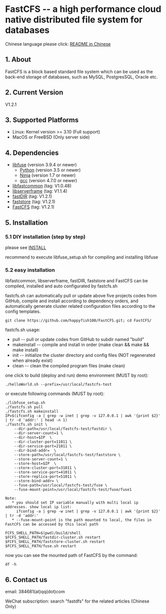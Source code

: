 # FastCFS -- a high performance cloud native distributed file system for databases

Chinese language please click: [README in Chinese](README-zh_CN.md)

## 1. About

FastCFS is a block based standard file system which can be used as the back-end storage of databases, such as MySQL, PostgresSQL, Oracle etc.

## 2. Current Version

V1.2.1

## 3. Supported Platforms

* Linux: Kernel version >= 3.10  (Full support)
* MacOS or FreeBSD (Only server side)

## 4. Dependencies

* [libfuse](https://github.com/libfuse/libfuse) (version 3.9.4 or newer)
    * [Python](https://python.org/) (version 3.5 or newer)
    * [Ninja](https://ninja-build.org/) (version 1.7 or newer)
    * [gcc](https://www.gnu.org/software/gcc/) (version 4.7.0 or newer)
* [libfastcommon](https://github.com/happyfish100/libfastcommon) (tag: V1.0.48)
* [libserverframe](https://github.com/happyfish100/libserverframe) (tag: V1.1.4)
* [fastDIR](https://github.com/happyfish100/fastDIR) (tag: V1.2.1)
* [faststore](https://github.com/happyfish100/faststore) (tag: V1.2.1)
* [FastCFS](https://github.com/happyfish100/FastCFS) (tag: V1.2.1)

## 5. Installation

### 5.1 DIY installation (step by step)

please see [INSTALL](INSTALL.md)

recommend to execute libfuse_setup.sh for compiling and installing libfuse

### 5.2 easy installation

libfastcommon, libserverframe, fastDIR, faststore and FastCFS can be compiled, installed and auto configurated by fastcfs.sh

fastcfs.sh can automatically pull or update above five projects codes from GitHub, compile and install according to dependency orders, and automatically generate cluster related configuration files according to the config templates.

```
git clone https://github.com/happyfish100/FastCFS.git; cd FastCFS/
```

fastcfs.sh usage:

* pull -- pull or update codes from GitHub to subdir named "build"
* makeinstall -- compile and install in order (make clean && make && make install)
* init -- initialize the cluster directory and config files (NOT regenerated when already exist)
* clean -- clean the compiled program files (make clean)


one click to build (deploy and run) demo environment (MUST by root):

```
./helloWorld.sh --prefix=/usr/local/fastcfs-test
```

or execute following commands (MUST by root):

```
./libfuse_setup.sh
./fastcfs.sh pull
./fastcfs.sh makeinstall
IP=$(ifconfig -a | grep -w inet | grep -v 127.0.0.1 | awk '{print $2}' | tr -d 'addr:' | head -n 1)
./fastcfs.sh init \
	--dir-path=/usr/local/fastcfs-test/fastdir \
	--dir-server-count=1 \
	--dir-host=$IP  \
	--dir-cluster-port=11011 \
	--dir-service-port=21011 \
	--dir-bind-addr=  \
	--store-path=/usr/local/fastcfs-test/faststore \
	--store-server-count=1 \
	--store-host=$IP  \
	--store-cluster-port=31011 \
	--store-service-port=41011 \
	--store-replica-port=51011 \
	--store-bind-addr= \
	--fuse-path=/usr/local/fastcfs-test/fuse \
	--fuse-mount-point=/usr/local/fastcfs-test/fuse/fuse1

Note:
   * you should set IP variable manually with multi local ip addresses. show local ip list:
     ifconfig -a | grep -w inet | grep -v 127.0.0.1 | awk '{print $2}' | tr -d 'addr:'
   * --fuse-mount-point is the path mounted to local, the files in FastCFS can be accessed by this local path

FCFS_SHELL_PATH=$(pwd)/build/shell
$FCFS_SHELL_PATH/fastdir-cluster.sh restart
$FCFS_SHELL_PATH/faststore-cluster.sh restart
$FCFS_SHELL_PATH/fuse.sh restart

```

now you can see the mounted path of FastCFS by the command:

```
df -h
```

## 6. Contact us

email: 384681(at)qq(dot)com

WeChat subscription: search "fastdfs" for the related articles (Chinese Only)
